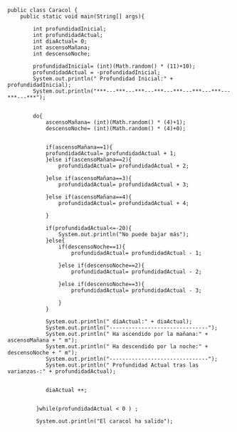 
    public class Caracol {
        public static void main(String[] args){

            int profundidadInicial;
            int profundidadActual;
            int diaActual= 0;
            int ascensoMañana;
            int descensoNoche;

            profundidadInicial= (int)(Math.random() * (11)+10);
            profundidadActual = -profundidadInicial;
            System.out.println(" Profundidad Inicial:" + profundidadInicial);
            System.out.println("***---***---***---***---***---***---***---***---***");


            do{
                ascensoMañana= (int)(Math.random() * (4)+1);
                descensoNoche= (int)(Math.random() * (4)+0);


                if(ascensoMañana==1){
                profundidadActual= profundidadActual + 1;
                }else if(ascensoMañana==2){
                    profundidadActual= profundidadActual + 2; 

                }else if(ascensoMañana==3){
                    profundidadActual= profundidadActual + 3;

                }else if(ascensoMañana==4){
                    profundidadActual= profundidadActual + 4;

                }

                if(profundidadActual<=-20){
                    System.out.println("No puede bajar más");
                }else{
                    if(descensoNoche==1){
                        profundidadActual= profundidadActual - 1;

                    }else if(descensoNoche==2){
                        profundidadActual= profundidadActual - 2;

                    }else if(descensoNoche==3){
                        profundidadActual= profundidadActual - 3;

                    }
                }

                System.out.println(" díaActual:" + diaActual);
                System.out.println("-------------------------------");
                System.out.println(" Ha ascendido por la mañana:" + ascensoMañana + " m");
                System.out.println(" Ha descendido por la noche:" + descensoNoche + " m");
                System.out.println("-------------------------------");
                System.out.println(" Profundidad Actual tras las varianzas-:" + profundidadActual);


                diaActual ++;


             }while(profundidadActual < 0 ) ;

             System.out.println("El caracol ha salido");
